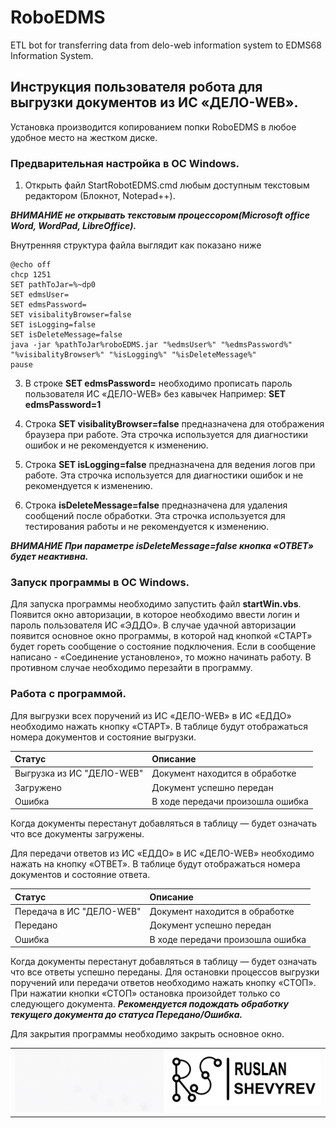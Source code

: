 # RoboEDMS

ETL bot for transferring data from delo-web information system to EDMS68 Information System.

## Инструкция пользователя робота для выгрузки документов из ИС «ДЕЛО-WEB».

Установка производится копированием попки RoboEDMS в любое удобное место на жестком диске.

### Предварительная настройка в ОС Windows.

1. Открыть файл StartRobotEDMS.cmd любым доступным текстовым редактором (Блокнот, Notepad++).

***ВНИМАНИЕ не открывать текстовым процессором(Microsoft office Word, WordPad, LibreOffice).***

Внутренняя структура файла выглядит как показано ниже

```
@echo off
chcp 1251
SET pathToJar=%~dp0
SET edmsUser=
SET edmsPassword=
SET visibalityBrowser=false
SET isLogging=false
SET isDeleteMessage=false
java -jar %pathToJar%roboEDMS.jar "%edmsUser%" "%edmsPassword%" "%visibalityBrowser%" "%isLogging%" "%isDeleteMessage%"
pause
```

3. В строке **SET edmsPassword=** необходимо прописать пароль пользователя ИС «ДЕЛО-WEB» без кавычек
Например: **SET edmsPassword=1**

4. Строка **SET visibalityBrowser=false** предназначена для отображения браузера при работе. Эта строчка используется для диагностики ошибок и не рекомендуется к изменению.

5. Строка **SET isLogging=false** предназначена для ведения логов при работе. Эта строчка используется для диагностики ошибок и не рекомендуется к изменению.

6. Строка **isDeleteMessage=false** предназначена для удаления сообщений после обработки. Эта строчка используется для тестирования работы  и не рекомендуется к изменению.

***ВНИМАНИЕ  При параметре  isDeleteMessage=false кнопка  «ОТВЕТ» будет неактивна.***

### Запуск программы в ОС Windows.

Для запуска программы необходимо запустить файл **startWin.vbs**.
Появится окно авторизации, в которое необходимо ввести логин и пароль пользователя ИС «ЭДДО».
В случае удачной авторизации появится основное окно программы, в которой над кнопкой «СТАРТ» будет гореть сообщение о состояние подключения.
Если в сообщение написано - «Соединение установлено», то можно начинать работу. В противном случае необходимо перезайти в программу.

### Работа с программой.

Для выгрузки всех поручений из ИС «ДЕЛО-WEB» в ИС «ЕДДО» необходимо нажать кнопку «СТАРТ». В таблице будут отображаться номера документов и состояние выгрузки.

| Статус | Описание |
|:-----------|:-----------|
| Выгрузка из ИС "ДЕЛО-WEB" | Документ находится в обработке |
| Загружено | Документ успешно передан |
| Ошибка | В ходе передачи произошла ошибка |

Когда документы перестанут добавляться в таблицу — будет означать что все документы загружены.

Для передачи ответов из ИС «ЕДДО» в ИС «ДЕЛО-WEB» необходимо нажать на кнопку «ОТВЕТ». В таблице будут отображаться номера документов и состояние ответа.

| Статус | Описание |
|:-----------|:-----------|
| Передача в ИС "ДЕЛО-WEB" | Документ находится в обработке |
| Передано | Документ успешно передан |
| Ошибка | В ходе передачи произошла ошибка |

Когда документы перестанут добавляться в таблицу — будет означать что все ответы успешно переданы.
Для остановки процессов выгрузки поручений или передачи ответов необходимо нажать кнопку «СТОП». При нажатии кнопки «СТОП» остановка произойдет только со следующего документа.
***Рекомендуется подождать обработку текущего документа до статуса Передано/Ошибка.***

Для закрытия программы необходимо закрыть основное окно.


<table>
	<tr>
		<td valign="center" width="49%"><img src="https://github.com/Ruslan-Shevyrev/Ruslan-Shevyrev/blob/main/logoRS/logo_mini.gif" title="logo"></td>
		<td valign="center" width="49%"><img src="https://github.com/Ruslan-Shevyrev/Ruslan-Shevyrev/blob/main/logoRS/logoRS_FULL.png" title="RuslanShevyrev"></td>
	</tr>
</table>